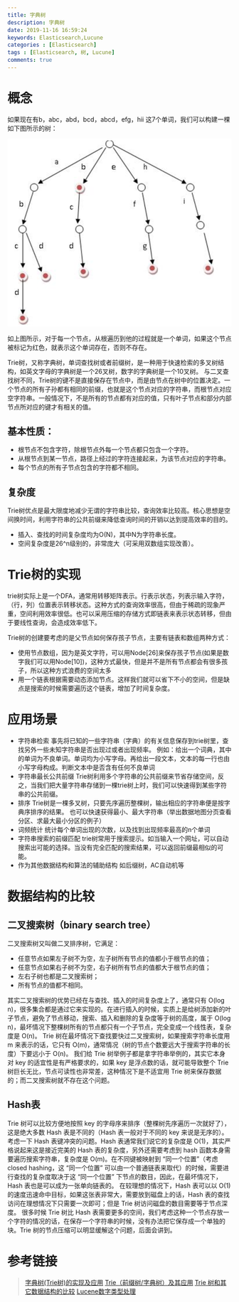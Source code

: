 ```yaml
---
title: 字典树
description: 字典树
date: 2019-11-16 16:59:24
keywords: Elasticsearch,Lucune
categories : [Elasticsearch]
tags : [Elasticsearch, 树, Lucune]
comments: true
---
```


# 概念	

如果现在有b，abc，abd，bcd，abcd，efg，hii 这7个单词，我们可以构建一棵如下图所示的树：

<img src="/images/字典树.png">

如上图所示，对于每一个节点，从根遍历到他的过程就是一个单词，如果这个节点被标记为红色，就表示这个单词存在，否则不存在。 


Trie树，又称字典树，单词查找树或者前缀树，是一种用于快速检索的多叉树结构，如英文字母的字典树是一个26叉树，数字的字典树是一个10叉树。
与二叉查找树不同，Trie树的键不是直接保存在节点中，而是由节点在树中的位置决定。一个节点的所有子孙都有相同的前缀，也就是这个节点对应的字符串，而根节点对应空字符串。一般情况下，不是所有的节点都有对应的值，只有叶子节点和部分内部节点所对应的键才有相关的值。

## 基本性质：

- 根节点不包含字符，除根节点外每一个节点都只包含一个字符。
- 从根节点到某一节点，路径上经过的字符连接起来，为该节点对应的字符串。
- 每个节点的所有子节点包含的字符都不相同。

## 复杂度

Trie树优点是最大限度地减少无谓的字符串比较，查询效率比较高。核心思想是空间换时间，利用字符串的公共前缀来降低查询时间的开销以达到提高效率的目的。

- 插入、查找的时间复杂度均为O(N)，其中N为字符串长度。
- 空间复杂度是26^n级别的，非常庞大（可采用双数组实现改善）。

# Trie树的实现
trie树实际上是一个DFA，通常用转移矩阵表示。行表示状态，列表示输入字符，（行，列）位置表示转移状态。这种方式的查询效率很高，但由于稀疏的现象严重，空间利用效率很低。也可以采用压缩的存储方式即链表来表示状态转移，但由于要线性查询，会造成效率低下。

Trie树的创建要考虑的是父节点如何保存孩子节点，主要有链表和数组两种方式：

- 使用节点数组，因为是英文字符，可以用Node[26]来保存孩子节点(如果是数字我们可以用Node[10])，这种方式最快，但是并不是所有节点都会有很多孩子，所以这种方式浪费的空间太多
- 用一个链表根据需要动态添加节点。这样我们就可以省下不小的空间，但是缺点是搜索的时候需要遍历这个链表，增加了时间复杂度。


# 应用场景

- 字符串检索
	事先将已知的一些字符串（字典）的有关信息保存到trie树里，查找另外一些未知字符串是否出现过或者出现频率。
例如：给出一个词典，其中的单词为不良单词。单词均为小写字母。再给出一段文本，文本的每一行也由小写字母构成。判断文本中是否含有任何不良单词
- 字符串最长公共前缀
	Trie树利用多个字符串的公共前缀来节省存储空间，反之，当我们把大量字符串存储到一棵trie树上时，我们可以快速得到某些字符串的公共前缀。
- 排序
	Trie树是一棵多叉树，只要先序遍历整棵树，输出相应的字符串便是按字典序排序的结果。
也可以快速获得最小、最大字符串（举出数据地图分页查看分区、求最大最小分区的例子）
- 词频统计
	统计每个单词出现的次数，以及找到出现频率最高的n个单词
- 字符串搜索的前缀匹配
	trie树常用于搜索提示。如当输入一个网址，可以自动搜索出可能的选择。当没有完全匹配的搜索结果，可以返回前缀最相似的可能。
- 作为其他数据结构和算法的辅助结构
	如后缀树，AC自动机等

# 数据结构的比较

## 二叉搜索树（binary search tree）

二叉搜索树又叫做二叉排序树，它满足：

- 任意节点如果左子树不为空，左子树所有节点的值都小于根节点的值；
- 任意节点如果右子树不为空，右子树所有节点的值都大于根节点的值；
- 左右子树也都是二叉搜索树；
- 所有节点的值都不相同。

其实二叉搜索树的优势已经在与查找、插入的时间复杂度上了，通常只有 O(log n)，很多集合都是通过它来实现的。在进行插入的时候，实质上是给树添加新的叶子节点，避免了节点移动，搜索、插入和删除的复杂度等于树的高度，属于 O(log n)，最坏情况下整棵树所有的节点都只有一个子节点，完全变成一个线性表，复杂度是 O(n)。
Trie 树在最坏情况下查找要快过二叉搜索树，如果搜索字符串长度用 m 来表示的话，它只有 O(m)，通常情况（树的节点个数要远大于搜索字符串的长度）下要远小于 O(n)。
我们给 Trie 树举例子都是拿字符串举例的，其实它本身对 key 的适宜性是有严格要求的，如果 key 是浮点数的话，就可能导致整个 Trie 树巨长无比，节点可读性也非常差，这种情况下是不适宜用 Trie 树来保存数据的；而二叉搜索树就不存在这个问题。

## Hash表

Trie 树可以比较方便地按照 key 的字母序来排序（整棵树先序遍历一次就好了），这是绝大多数 Hash 表是不同的（Hash 表一般对于不同的 key 来说是无序的）。
考虑一下 Hash 表键冲突的问题。Hash 表通常我们说它的复杂度是 O(1)，其实严格说起来这是接近完美的 Hash 表的复杂度，另外还需要考虑到 hash 函数本身需要遍历搜索字符串，复杂度是 O(m)。在不同键被映射到 “同一个位置”（考虑 closed hashing，这 “同一个位置” 可以由一个普通链表来取代）的时候，需要进行查找的复杂度取决于这 “同一个位置” 下节点的数目，因此，在最坏情况下，Hash 表也是可以成为一张单向链表的。
在较理想的情况下，Hash 表可以以 O(1) 的速度迅速命中目标，如果这张表非常大，需要放到磁盘上的话，Hash 表的查找访问在理想情况下只需要一次即可；但是 Trie 树访问磁盘的数目需要等于节点深度。
很多时候 Trie 树比 Hash 表需要更多的空间，我们考虑这种一个节点存放一个字符的情况的话，在保存一个字符串的时候，没有办法把它保存成一个单独的块。Trie 树的节点压缩可以明显缓解这个问题，后面会讲到。

# 参考链接
>[字典树(Trie树)的实现及应用](https://www.cnblogs.com/binyue/p/3771040.html)
>[Trie（前缀树/字典树）及其应用](https://www.cnblogs.com/justinh/p/7716421.html)
>[Trie 树和其它数据结构的比较](https://www.raychase.net/1783)
>[Lucene数字类型处理](https://www.shenyanchao.cn/blog/2018/12/04/lucene-numberic/)
